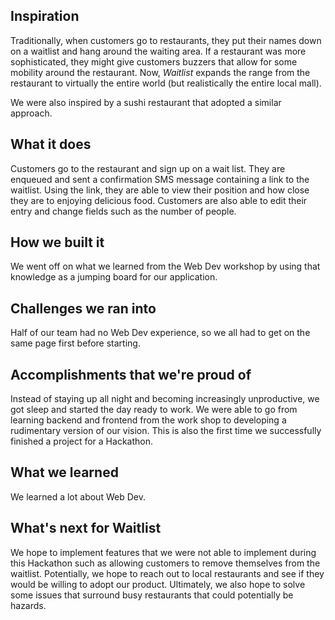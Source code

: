 ## Inspiration

Traditionally, when customers go to restaurants, they put their names down on a waitlist and hang around the waiting area. If a restaurant was more sophisticated, they might give customers buzzers that allow for some mobility around the restaurant. Now, _Waitlist_ expands the range from the restaurant to virtually the entire world (but realistically the entire local mall).

We were also inspired by a sushi restaurant that adopted a similar approach. 

## What it does

Customers go to the restaurant and sign up on a wait list. They are enqueued and sent a confirmation SMS message containing a link to the waitlist. Using the link, they are able to view their position and how close they are to enjoying delicious food. Customers are also able to edit their entry and change fields such as the number of people.

## How we built it

We went off on what we learned from the Web Dev workshop by using that knowledge as a jumping board for our application.

## Challenges we ran into

Half of our team had no Web Dev experience, so we all had to get on the same page first before starting.

## Accomplishments that we're proud of

Instead of staying up all night and becoming increasingly unproductive, we got sleep and started the day ready to work. We were able to go from learning backend and frontend from the work shop to developing a rudimentary version of our vision. This is also the first time we successfully finished a project for a Hackathon.

## What we learned

We learned a lot about Web Dev.

## What's next for Waitlist

We hope to implement features that we were not able to implement during this Hackathon such as allowing customers to remove themselves from the waitlist. Potentially, we hope to reach out to local restaurants and see if they would be willing to adopt our product. Ultimately, we also hope to solve some issues that surround busy restaurants that could potentially be hazards.
